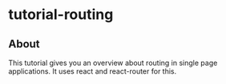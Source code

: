 # tutorial-routing

## About
This tutorial gives you an overview about routing in single page applications.
It uses react and react-router for this.